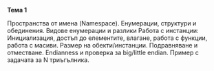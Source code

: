 **Тема 1**

Пространства от имена (Namespace). Енумерации, структури и обединения. Видове енумерации и
разлики
Работа с инстанции: Инициализация, достъп до елементите, влагане, работа с функции, работа с
масиви.
Размер на обекти/инстанции. Подравняване и отместване. Endianness и проверка за big/little endian.
Пример с задачата за N триъгълника.
